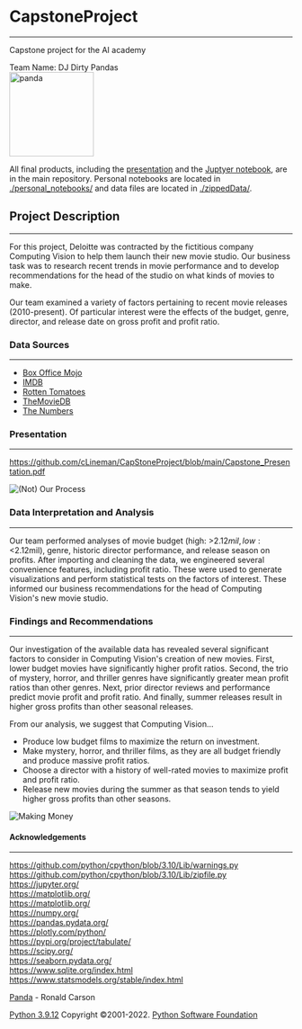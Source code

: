 # CapstoneProject
***
Capstone project for the AI academy 

Team Name: DJ Dirty Pandas  
<img src="https://www.publicdomainpictures.net/pictures/50000/velka/panda-bear-1372644508TmI.jpg" alt="panda" width="150"/>

All final products, including the [presentation](https://github.com/cLineman/CapStoneProject/blob/main/presentation.pdf) and the [Juptyer notebook](https://github.com/cLineman/CapStoneProject/blob/main/final_notebook.ipynb), are in the main repository. Personal notebooks are located in [./personal_notebooks/](https://github.com/cLineman/CapStoneProject/tree/main/personal_notebooks) and data files are located in [./zippedData/](https://github.com/cLineman/CapStoneProject/tree/main/zippedData).

## Project Description
***
For this project, Deloitte was contracted by the fictitious company Computing Vision to help them launch their new movie studio. Our business task was to research recent trends in movie performance and to develop recommendations for the head of the studio on what kinds of movies to make.

Our team examined a variety of factors pertaining to recent movie releases (2010-present). Of particular interest were the effects of the budget, genre, director, and release date on gross profit and profit ratio.

### Data Sources
***
* [Box Office Mojo](https://www.boxofficemojo.com/)
* [IMDB](https://www.imdb.com/)
* [Rotten Tomatoes](https://www.rottentomatoes.com/)
* [TheMovieDB](https://www.themoviedb.org/)
* [The Numbers](https://www.the-numbers.com/)

### Presentation
***
https://github.com/cLineman/CapStoneProject/blob/main/Capstone_Presentation.pdf

![(Not) Our Process](https://imgs.xkcd.com/comics/assigning_numbers.png)

### Data Interpretation and Analysis
***
Our team performed analyses of movie budget (high: >$2.12mil, low:<$2.12mil), genre, historic director performance, and release season on profits. After importing and cleaning the data, we engineered several convenience features, including profit ratio. These were used to generate visualizations and perform statistical tests on the factors of interest. These informed our business recommendations for the head of Computing Vision's new movie studio.

### Findings and Recommendations
***
Our investigation of the available data has revealed several significant factors to consider in Computing Vision's creation of new movies. First, lower budget movies have significantly higher profit ratios. Second, the trio of mystery, horror, and thriller genres have significantly greater mean profit ratios than other genres. Next, prior director reviews and performance predict movie profit and profit ratio. And finally, summer releases result in higher gross profits than other seasonal releases.

From our analysis, we suggest that Computing Vision...
- Produce low budget films to maximize the return on investment.  
- Make mystery, horror, and thriller films, as they are all budget friendly and produce massive profit ratios. 
- Choose a director with a history of well-rated movies to maximize profit and profit ratio.  
- Release new movies during the summer as that season tends to yield higher gross profits than other seasons.

![Making Money](https://media3.giphy.com/media/LCdPNT81vlv3y/giphy.gif?cid=790b7611dcce7811c4839d2c698a8a11eca16053e8e2c767&rid=giphy.gif&ct=g)

#### Acknowledgements
***
https://github.com/python/cpython/blob/3.10/Lib/warnings.py  
https://github.com/python/cpython/blob/3.10/Lib/zipfile.py  
https://jupyter.org/  
https://matplotlib.org/  
https://matplotlib.org/  
https://numpy.org/  
https://pandas.pydata.org/  
https://plotly.com/python/  
https://pypi.org/project/tabulate/  
https://scipy.org/  
https://seaborn.pydata.org/  
https://www.sqlite.org/index.html  
https://www.statsmodels.org/stable/index.html

[Panda](https://www.publicdomainpictures.net/en/view-image.php?image=45712&picture=panda-bear) - Ronald Carson

[Python 3.9.12](https://www.python.org/) Copyright ©2001-2022. [Python Software Foundation](https://www.python.org/psf-landing/)